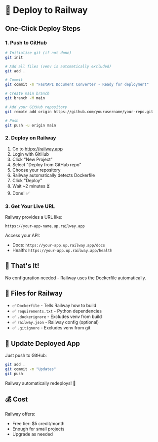 # 🚂 Deploy to Railway

## One-Click Deploy Steps

### 1. Push to GitHub

```bash
# Initialize git (if not done)
git init

# Add all files (venv is automatically excluded)
git add .

# Commit
git commit -m "FastAPI Document Converter - Ready for deployment"

# Create main branch
git branch -M main

# Add your GitHub repository
git remote add origin https://github.com/yourusername/your-repo.git

# Push
git push -u origin main
```

### 2. Deploy on Railway

1. Go to https://railway.app
2. Login with GitHub
3. Click "New Project"
4. Select "Deploy from GitHub repo"
5. Choose your repository
6. Railway automatically detects Dockerfile
7. Click "Deploy"
8. Wait ~2 minutes ⏳
9. Done! ✅

### 3. Get Your Live URL

Railway provides a URL like:
```
https://your-app-name.up.railway.app
```

Access your API:
- Docs: `https://your-app.up.railway.app/docs`
- Health: `https://your-app.up.railway.app/health`

## 🎯 That's It!

No configuration needed - Railway uses the Dockerfile automatically.

## 📝 Files for Railway

- ✅ `Dockerfile` - Tells Railway how to build
- ✅ `requirements.txt` - Python dependencies
- ✅ `.dockerignore` - Excludes venv from build
- ✅ `railway.json` - Railway config (optional)
- ✅ `.gitignore` - Excludes venv from git

## 🔄 Update Deployed App

Just push to GitHub:
```bash
git add .
git commit -m "Updates"
git push
```

Railway automatically redeploys! 🚀

## 💰 Cost

Railway offers:
- Free tier: $5 credit/month
- Enough for small projects
- Upgrade as needed

